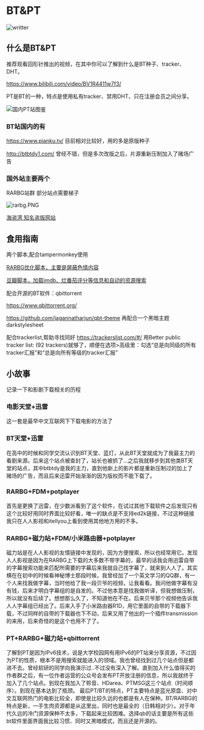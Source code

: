 # BT&PT
![writter](https://img.shields.io/badge/%E4%BD%9C%E8%80%85-zwiss%20cai-brightgreen)
## 什么是BT&PT

推荐观看回形针推出的视频，在其中你可以了解到什么是BT种子、tracker、DHT。

https://www.bilibili.com/video/BV1R4411w7f3/

PT是BT的一种，特点是使用私有tracker、禁用DHT、只在注册会员之间分享。

![国内PT站图鉴](https://i.loli.net/2020/04/21/ZEdBRHMaorTsQ5V.jpg)

### BT站国内的有
https://www.pianku.tv/ 目前相对比较好，用的多是原版种子

http://btbtdy1.com/ 曾经不错，但是多次改版之后，片源重新压制加入了赌场广告

### 国外站主要两个

RARBG站群 部分站点需要梯子

![rarbg.PNG](https://i.loli.net/2020/04/21/D1oaEn9q2JsABNh.png)

[海盗湾 知名盗版网站](https://piratebay.live/)

## 食用指南
两个脚本,配合tampermonkey使用

[RARBG优化脚本，主要是屏蔽色情内容](https://greasyfork.org/en/scripts/380386-rarbg-advanced-filters-no-porn-edition)

[豆瓣脚本，加载imdb、烂番茄评分等信息和自动的资源搜索](https://greasyfork.org/en/scripts/329484-%E8%B1%86%E7%93%A3%E8%B5%84%E6%BA%90%E4%B8%8B%E8%BD%BD%E5%A4%A7%E5%B8%88-1%E7%A7%92%E6%90%9E%E5%AE%9A%E8%B1%86%E7%93%A3%E7%94%B5%E5%BD%B1-%E9%9F%B3%E4%B9%90-%E5%9B%BE%E4%B9%A6%E4%B8%8B%E8%BD%BD)

配合开源的BT软件：qbittorrent

https://www.qbittorrent.org/

https://github.com/jagannatharjun/qbt-theme 再配合一个黑暗主题darkstylesheet

配合trackerlist,帮助寻找同好 https://trackerslist.com/#/
用Better public tracker list: (92 trackers)就够了，顺便在选项>高级里：勾选“总是向同级的所有tracker汇报”和“总是向所有等级的tracker汇报”


## 小故事
记录一下和影剧下载相关的历程
### 电影天堂+迅雷
这一套是最早中文互联网下下载电影的方法了
### BT天堂+迅雷
在高中的时候和同学交流认识到BT天堂、蓝灯，从此BT天堂就成为了我最主力的看剧来源。后来这个站点被查封了，站长也被抓了...之后我就移步到其他类BT天堂的站点，其中btbtdy是我的主力，直到他新上的影片都是重新压制过的加上了赌场的广告，而且后来迅雷开始渐渐的因为版权而不能下载了。
### RARBG+FDM+potplayer
首先是更换了迅雷，在少数派看到了这个软件，在试过其他下载软件之后发现只有这个比较好用同时界面比较好看，唯一的缺点是不支持ed2k链接，不过这种链接我只在人人影视和itellyou上看到使用其他地方用的不多。
### RARBG+磁力站+FDM/小米路由器+potplayer
磁力站是在人人影视的友情链接中发现的，因为方便搜索，所以也经常用它。发现人人影视是因为在RARBG上下载的大多数不带字幕的，最早的话我会用迅雷自带的字幕搜索功能来匹配所需要的字幕后来我就自己找字幕了，就来到人人了。其实横在在初中的时候看神秘博士那段时候，我曾经加了一个英文学习的QQ群，有一个人来找我做字幕，当时他给了我一段贝爷的视频，让我看看。我问他做字幕有没有钱，后来才明白字幕组的是自发的。不过他本意是找我做听译，但我想做压制，所以就没有后续了。想想那么久了，不知道他在不在。后来贝爷那个视频他告诉我人人字幕组已经出了。后来入手了小米路由器R1D，用它里面的自带的下载器下载，不过同样的自带的下载器也下不动，后来又用了他出的一个插件transmission的来用，后来奇怪的是这个也用不了了。
### PT+RARBG+磁力站+qbittorrent
了解到PT是因为IPv6技术，说是大学校园网有用IPv6的PT站来分享资源，不过因为PT的性质，根本不是用搜索就能进入的领域。我也曾经找到过几个站点但是都进不去。曾经软研的同学向我演示过..不过没有深入了解。直到加入什么值得买的作者群之后，有一位作者运营的公众号会发布PT开放注册的信息，所以我就终于加入了几个站点。到现在我加入了聆音、HDarea、PTMSG这三个站点（时间顺序）。到现在基本达到了瓶颈。
最后PT/BT的特点，PT主要特点是蓝光原盘、对中文互联网热门的电影比较全，即使是比较久远的也都是有人在保种。BT/RARBG的特点是新，一手生肉资源都是从这里出，同时也是最全的（日韩相对少）。对于年代久远的冷门资源保种不太多，下载起来比较困难。选择qb的话主要是所有这些bt软件里面界面我比较习惯、同时又黑暗模式，而且还是开源的。